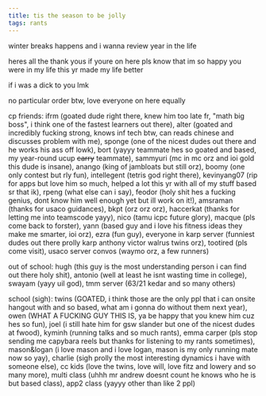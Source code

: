 ```yaml
---
title: tis the season to be jolly
tags: rants
---
```


winter breaks happens and i wanna review year in the life

heres all the thank yous if youre on here pls know that im so happy you were in my life this yr made my life better

if i was a dick to you lmk 

no particular order btw, love everyone on here equally

cp friends: ifrm (goated dude right there, knew him too late fr, "math big boss", i think one of the fastest learners out there), alter (goated and incredibly fucking strong, knows inf tech btw, can reads chinese and discusses problem with me), sponge (one of the nicest dudes out there and he works his ass off lowk), bort (yayyy teammate hes so goated and based, my year-round ucup ~~carry~~ teammate), sammyuri (mc in mc orz and ioi gold this dude is insane), anango (king of jambloats but still orz), boomy (one only contest but rly fun), intellegent (tetris god right there), kevinyang07 (rip for apps but love him so much, helped a lot this yr with all of my stuff based sr that ik), rpeng (what else can i say), feodor (holy shit hes a fucking genius, dont know him well enough yet but ill work on it!), amsraman (thanks for usaco guidances), bkpt (orz orz orz), haccerkat (thanks for letting me into teamscode yayy), nico (tamu icpc future glory), macque (pls come back to forster), yann (based guy and i love his fitness ideas they make me smarter, ioi orz), ezra (fun guy), everyone in karp server (funniest dudes out there prolly karp anthony victor walrus twins orz), tootired (pls come visit), usaco server convos (waymo orz, a few runners)

out of school: hugh (this guy is the most understanding person i can find out there holy shit), antonio (well at least he isnt wasting time in college), swayam (yayy uil god), tmm server (63/21 kedar and so many others)

school (sigh): twins (GOATED, i think those are the only ppl that i can onsite hangout with and so based, what am i gonna do without them next year), owen (WHAT A FUCKING GUY THIS IS, ya be happy that you knew him cuz hes so fun), joel (i still hate him for gsw slander but one of the nicest dudes at fwood), kyminh (running talks and so much rants), emma carper (pls stop sending me capybara reels but thanks for listening to my rants sometimes), mason&logan (i love mason and i love logan, mason is my only running mate now so yay), charlie (sigh prolly the most interesting dynamics i have with someone else), cc kids (love the twins, love will, love fitz and lowery and so many more), multi class (uhhh mr andrew doesnt count he knows who he is but based class), app2 class (yayyy other than like 2 ppl)
